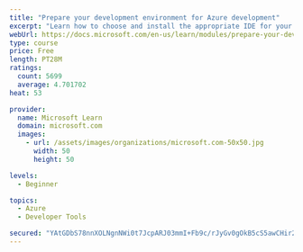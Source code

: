 ```yaml
---
title: "Prepare your development environment for Azure development"
excerpt: "Learn how to choose and install the appropriate IDE for your requirements to help you build, deploy, monitor, and scale cloud-hosted solutions."
webUrl: https://docs.microsoft.com/en-us/learn/modules/prepare-your-dev-environment-for-azure-development/
type: course
price: Free
length: PT28M
ratings:
  count: 5699
  average: 4.701702
heat: 53

provider:
  name: Microsoft Learn
  domain: microsoft.com
  images:
    - url: /assets/images/organizations/microsoft.com-50x50.jpg
      width: 50
      height: 50

levels:
  - Beginner

topics:
  - Azure
  - Developer Tools

secured: "YAtGDbS78nnXOLNgnNWi0t7JcpARJ03mmI+Fb9c/rJyGv0gOkB5cS5awCHir27WIFsgldTHtI6SCadHtGiJQwHepM8bxAIteOWjkTHT+6l7D+3vdHEAcXHWM7xCSkiEayDYPJx6STUAeCOjTBEdH8/SPYT3jGOeght348JEJpl6URrSZgchYhcN75jR8e24FudDnAxsTGbHUbbcWw9PHD48QI3zKOn4/t65pLMyxIVBAdylOH0iXoEKBtqJ58HqGHSFB4h4qjuJfjUWXDhyV+ypseIzbnbA0I3eHdn20g/cM/S/laSS1/QJR/OooVzJJCO7A7YGk4/kOAu14mrBio5kT7BVpsq8P5/BLDyVtjdvnccnsOPFbLrKKFDVbYqvX2kHtEOn1F0GmHVIkavRPtxkQ9u7mwp5PFZUXWgfydv0=;hovBB6rrZfOAk+GT7OJmXg=="
---
```


